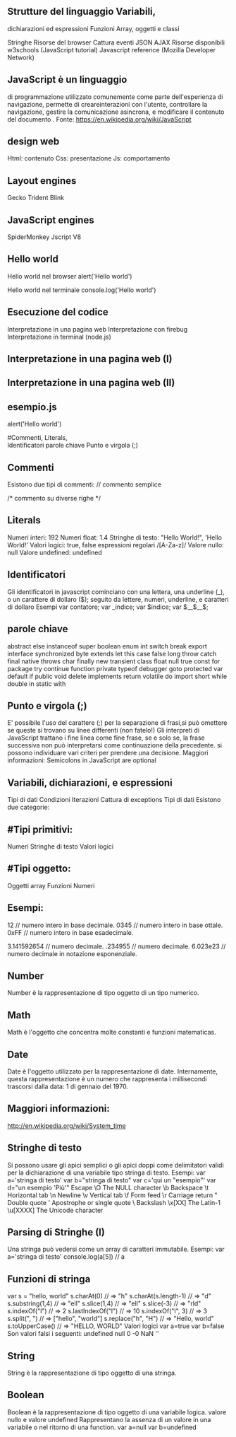 ## Strutture del linguaggio Variabili, 
dichiarazioni ed espressioni Funzioni Array, oggetti e classi 

Stringhe Risorse del browser Cattura eventi JSON AJAX 
Risorse disponibili
w3schools (JavaScript tutorial) 
Javascript reference (Mozilla Developer Network) 

## JavaScript è un linguaggio 
di programmazione utilizzato comunemente come parte dell'esperienza di navigazione, permette di creareinterazioni con l'utente, controllare la navigazione, gestire la comunicazione asincrona, e modificare il contenuto del documento . 
Fonte: https://en.wikipedia.org/wiki/JavaScript 

## design web

Html: contenuto
Css: presentazione
Js: comportamento

## Layout engines
Gecko
Trident
Blink

## JavaScript engines
SpiderMonkey
Jscript
V8

## Hello world
Hello world nel browser
alert('Hello world')

Hello world nel terminale
console.log('Hello world')

## Esecuzione del codice
Interpretazione in una pagina web Interpretazione con firebug Interpretazione in terminal (node.js) 

## Interpretazione in una pagina web (I)
<!doctype html>
<html>
    <head></head>
    <body>
        <script>
            alert('Hello world')
        </script>
    </body>
</html>

## Interpretazione in una pagina web (II)
<!doctype html>
<html>
    <head></head>
    <body>
        <script src="esempio.js"></script>
    </body>
</html>

## esempio.js
alert('Hello world')

#Commenti, Literals,  
Identificatori parole chiave Punto e virgola (;) 

## Commenti
Esistono due tipi di commenti:
// commento semplice

/* commento
su diverse
righe */

## Literals
Numeri interi:
192
Numeri float:
1.4
Stringhe di testo:
"Hello World!", 'Hello World!'
Valori logici:
true, false
espressioni regolari
/[A-Za-z]/
Valore nullo:
null
Valore undefined:
undefined

## Identificatori
Gli identificatori in javascript cominciano con una lettera, una underline (_), o un carattere di dollaro ($); seguito da lettere, numeri, underline, e caratteri di dollaro
Esempi
var contatore;
var _indice;
var $indice;
var $__$__$;


## parole chiave
abstract else instanceof super boolean enum int switch break export interface synchronized byte extends let this case false long throw catch final native throws char finally new transient class float null true const for package try continue function private typeof debugger goto protected var default if public void delete implements return volatile do import short while double in static with

## Punto e virgola (;)
E' possibile l'uso del carattere (;) per la separazione di frasi,si può omettere se queste si trovano su linee differenti (non fatelo!)
Gli interpreti di JavaScript trattano i fine linea come fine frase, se e solo se, la frase successiva non può interpretarsi come continuazione della precedente.
si possono individuare vari criteri per prendere una decisione.
Maggiori informazioni: Semicolons in JavaScript are optional

## Variabili, dichiarazioni, e espressioni
Tipi di dati Condizioni Iterazioni Cattura di exceptions 
Tipi di dati
Esistono due categorie:
## #Tipi primitivi:
Numeri 
Stringhe di testo 
Valori logici 
## #Tipi oggetto:
Oggetti 
array 
Funzioni 
Numeri

## Esempi:
  12 // numero intero in base decimale.
0345 // numero intero in base ottale.
0xFF // numero intero in base esadecimale.

3.141592654 // numero decimale.
.234955     // numero decimale.
6.023e23    // numero decimale in notazione esponenziale.
                
## Number
Number è la rappresentazione di tipo oggetto di un tipo numerico.
## Math
Math è l'oggetto che concentra molte constanti e funzioni matematicas.

##  Date
Date è l'oggetto utilizzato per la rappresentazione di date.
Internamente, questa rappresentazione è un numero che rappresenta i millisecondi trascorsi dalla data: 1 di gennaio del 1970.
## Maggiori informazioni: 
http://en.wikipedia.org/wiki/System_time

## Stringhe di testo
Si possono usare gli apici semplici o gli apici doppi come delimitatori validi per la dichiarazione di una variabile tipo stringa di testo.
Esempi:
var a='stringa di testo'
var b="stringa di testo"
var c='qui un "esempio"'
var d="un esempio 'Più'"
Escape 
\O          The NULL character
\b          Backspace
\t          Horizontal tab
\n          Newline
\v          Vertical tab
\f          Form feed
\r          Carriage return
\"          Double quote
\'          Apostrophe or single quote
\\          Backslash
\x[XX]      The Latin-1
\u[XXXX]    The Unicode character
## Parsing di Stringhe (I)
Una stringa può vedersi come un array di caratteri immutabile.
Esempi:
var a='stringa di testo'
console.log(a[5]) // a
## Funzioni di stringa
var s = "hello, world"
s.charAt(0)          // => "h"
s.charAt(s.length-1) // => "d"
s.substring(1,4)     // => "ell"
s.slice(1,4)         // => "ell"
s.slice(-3)          // => "rld"
s.indexOf("l")       // => 2
s.lastIndexOf("l")   // => 10
s.indexOf("l", 3)    // => 3
s.split(", ")        // => ["hello", "world"]
s.replace("h", "H")  // => "Hello, world"
s.toUpperCase()      // => "HELLO, WORLD"
Valori logici
var a=true
var b=false
Son valori falsi i seguenti:
undefined
null
0
-0
NaN
''
## String
String è la rappresentazione di tipo oggetto di una stringa.
## Boolean
Boolean è la rappresentazione di tipo oggetto di una variabile logica.
valore nullo e valore undefined
Rappresentano la assenza di un valore in una variabile o nel ritorno di una function.
var a=null
var b=undefined